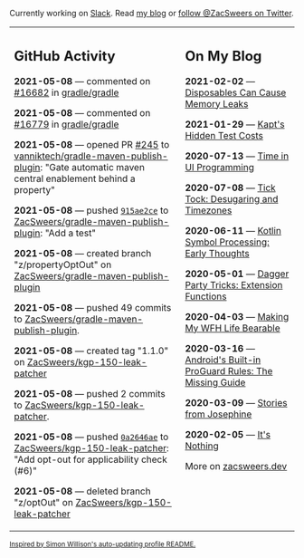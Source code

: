 Currently working on [Slack](https://slack.com/). Read [my blog](https://zacsweers.dev/) or [follow @ZacSweers on Twitter](https://twitter.com/ZacSweers).

<table><tr><td valign="top" width="60%">

## GitHub Activity
<!-- githubActivity starts -->
**2021-05-08** — commented on [#16682](https://github.com/gradle/gradle/issues/16682#issuecomment-835468400) in [gradle/gradle](https://api.github.com/repos/gradle/gradle)

**2021-05-08** — commented on [#16779](https://github.com/gradle/gradle/issues/16779#issuecomment-835468280) in [gradle/gradle](https://api.github.com/repos/gradle/gradle)

**2021-05-08** — opened PR [#245](https://api.github.com/repos/vanniktech/gradle-maven-publish-plugin/pulls/245) to [vanniktech/gradle-maven-publish-plugin](https://api.github.com/repos/vanniktech/gradle-maven-publish-plugin): "Gate automatic maven central enablement behind a property"

**2021-05-08** — pushed [`915ae2ce`](https://github.com/ZacSweers/gradle-maven-publish-plugin/commit/915ae2ced9c194c2263e2ad03433b7b1690fda3c) to [ZacSweers/gradle-maven-publish-plugin](https://api.github.com/repos/ZacSweers/gradle-maven-publish-plugin): "Add a test"

**2021-05-08** — created branch "z/propertyOptOut" on [ZacSweers/gradle-maven-publish-plugin](https://api.github.com/repos/ZacSweers/gradle-maven-publish-plugin)

**2021-05-08** — pushed 49 commits to [ZacSweers/gradle-maven-publish-plugin](https://api.github.com/repos/ZacSweers/gradle-maven-publish-plugin).

**2021-05-08** — created tag "1.1.0" on [ZacSweers/kgp-150-leak-patcher](https://api.github.com/repos/ZacSweers/kgp-150-leak-patcher)

**2021-05-08** — pushed 2 commits to [ZacSweers/kgp-150-leak-patcher](https://api.github.com/repos/ZacSweers/kgp-150-leak-patcher).

**2021-05-08** — pushed [`0a2646ae`](https://github.com/ZacSweers/kgp-150-leak-patcher/commit/0a2646ae7eb951eef596eb5e10c79e3afc884f92) to [ZacSweers/kgp-150-leak-patcher](https://api.github.com/repos/ZacSweers/kgp-150-leak-patcher): "Add opt-out for applicability check (#6)"

**2021-05-08** — deleted branch "z/optOut" on [ZacSweers/kgp-150-leak-patcher](https://api.github.com/repos/ZacSweers/kgp-150-leak-patcher)
<!-- githubActivity ends -->
</td><td valign="top" width="40%">

## On My Blog
<!-- blog starts -->
**2021-02-02** — [Disposables Can Cause Memory Leaks](https://www.zacsweers.dev/disposables-can-cause-memory-leaks/)

**2021-01-29** — [Kapt's Hidden Test Costs](https://www.zacsweers.dev/kapts-hidden-test-costs/)

**2020-07-13** — [Time in UI Programming](https://www.zacsweers.dev/time-in-ui/)

**2020-07-08** — [Tick Tock: Desugaring and Timezones](https://www.zacsweers.dev/ticktock-desugaring-timezones/)

**2020-06-11** — [Kotlin Symbol Processing: Early Thoughts](https://www.zacsweers.dev/kotlin-symbol-processor-early-thoughts/)

**2020-05-01** — [Dagger Party Tricks: Extension Functions](https://www.zacsweers.dev/dagger-party-tricks-extension-functions/)

**2020-04-03** — [Making My WFH Life Bearable](https://www.zacsweers.dev/making-wfh-life-bearable/)

**2020-03-16** — [Android's Built-in ProGuard Rules: The Missing Guide](https://www.zacsweers.dev/android-proguard-rules/)

**2020-03-09** — [Stories from Josephine](https://www.zacsweers.dev/stories-from-josephine/)

**2020-02-05** — [It's Nothing](https://www.zacsweers.dev/its-nothing/)
<!-- blog ends -->
More on [zacsweers.dev](https://zacsweers.dev/)
</td></tr></table>

<sub><a href="https://simonwillison.net/2020/Jul/10/self-updating-profile-readme/">Inspired by Simon Willison's auto-updating profile README.</a></sub>